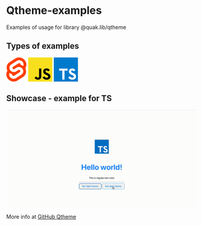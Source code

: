 # Qtheme-examples
Examples of usage for library @quak.lib/qtheme

## Types of examples

![SvelteLogo](svelte/src/assets/svelte.svg)
![JSLogo](vanilla/vite-javascript/public/javascript.svg)
![TSLogo](typescript/public/typescript.svg)

## Showcase - example for TS

![TSApp](typescript/readme_assets/veed_example_qtheme_ts.gif)

More info at [GitHub Qtheme](https://github.com/walikuperek/qtheme)
